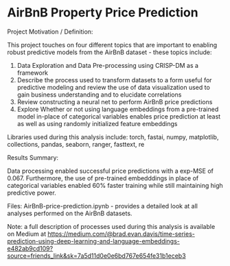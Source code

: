 # AirBnB Property Price Prediction
Project Motivation / Definition:

This project touches on four different topics that are important to enabling robust predictive models from the AirBnB dataset - these topics include:

1.  Data Exploration and Data Pre-processing using CRISP-DM as a framework
2.  Describe the process used to transform datasets to a form useful for predictive modeling and review the use of data visualization used to gain business understanding and to elucidate correlations
3.  Review constructing a neural net to perform AirBnB price predictions
3.  Explore Whether or not using language embeddings from a pre-trained model in-place of categorical variables enables price prediction at least as well as using randomly initialized feature embeddings

Libraries used during this analysis include:
torch, fastai, numpy, matplotlib, collections, pandas, seaborn, ranger, fasttext, re

Results Summary:

Data processing enabled successful price predictions with a exp-MSE of 0.067.  Furthermore, the use of pre-trained embedddings in place of categorical variables enabled 60% faster training while still maintaining high predictive power.

Files:
AirBnB-price-prediction.ipynb - provides a detailed look at all analyses performed on the AirBnB datasets.

Note: a full description of processes used during this analysis is available on Medium at https://medium.com/@brad.evan.davis/time-series-prediction-using-deep-learning-and-language-embeddings-e482ab9cd109?source=friends_link&sk=7a5d11d0e0e6bd767e654fe31b1eceb3
